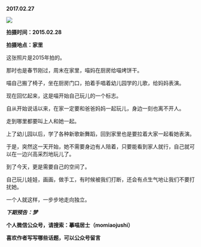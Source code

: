 
          
**2017.02.27**

![](https://mmbiz.qlogo.cn/mmbiz_jpg/uDI3FLln00bTL8ozVy2wfNDLdHudglbYUUsPdicMnhSnk2WibHYd3jvsHPuzb5FMlq5aQ9jpHkSdhvaUicbxazYhw/0?wx_fmt=jpeg)


**拍摄时间：2015.02.28**

**拍摄地点：家里**

这张照片是2015年拍的。

那时也是春节刚过，周末在家里，喵妈在厨房给喵烤饼干。

喵自己搬了椅子，坐在厨房门口，拍着手唱着幼儿园学的儿歌，给妈妈表演。

现在回忆起来，这是喵开始自己玩儿的一个标志。

自从开始说话以来，在家一定要和爸爸妈妈一起玩儿，身边一刻也离不开人。

走到哪里都要叫上人和她一起。

上了幼儿园以后，学了各种新歌新舞蹈，回到家里也是要拉着大家一起看她表演。

于是，突然这一天开始，她不需要身边有人陪着，只要能看到家人就行，自己就可以在一边兴高采烈地玩儿了。

到了今天，更是需要自己的空间了。

自己玩儿娃娃，画画，做手工，有时候被我们打断，还会有点生气地让我们不要打扰她。

一个人就这样，一步步地走向独立。


***下期预告：梦***


**个人微信公众号，请搜索：摹喵居士（momiaojushi）**

**喜欢作者写写哪些话题，可以公众号留言**

        